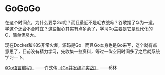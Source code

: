 # GoGoGo

在这个时间点，为什么要学Go呢？而且最近不是毛衣战吗？谷歌摆了华为一道，学这个还合不合时宜？这些担心其实有点多余了，学习Go主要是它是现代化的C，简单但强大。

现在Docker和K8S非常火爆，源码是Go，而且Go本身也是Go来写，这个就有点意思了，目前没有精力学习，先收集一些资料，等过一阵空闲时间多了之后就系统学习一下。

[《Go语言编程》](docs/Go语言编程.pdf) ——许式伟
[《Go并发编程实战》](docs/Go并发编程实战.pdf) ——郝林


